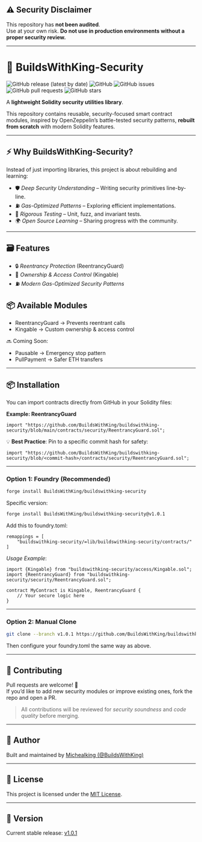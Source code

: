 ## ⚠ Security Disclaimer

This repository has **not been audited**.  
Use at your own risk. **Do not use in production environments without a proper security review.**

---

# 🔐 BuildsWithKing-Security

![GitHub release (latest by date)](https://img.shields.io/github/v/release/BuildsWithKing/buildswithking-security)
![GitHub](https://img.shields.io/github/license/BuildsWithKing/buildswithking-security)
![GitHub issues](https://img.shields.io/github/issues/BuildsWithKing/buildswithking-security)
![GitHub pull requests](https://img.shields.io/github/issues-pr/BuildsWithKing/buildswithking-security)
![GitHub stars](https://img.shields.io/github/stars/BuildsWithKing/buildswithking-security?style=social)

A **lightweight Solidity security utilities library**.  

This repository contains reusable, security-focused smart contract modules, inspired by OpenZeppelin’s battle-tested security patterns, **rebuilt from scratch** with modern Solidity features.

---

## ⚡ Why BuildsWithKing-Security?
Instead of just importing libraries, this project is about rebuilding and learning:  

- 🛡 *Deep Security Understanding* – Writing security primitives line-by-line.  
- ⛽ *Gas-Optimized Patterns* – Exploring efficient implementations.  
- 🧪 *Rigorous Testing* – Unit, fuzz, and invariant tests.  
- 🌍 *Open Source Learning* – Sharing progress with the community.  

---

## 🗃 Features
- 🔒 *Reentrancy Protection* (ReentrancyGuard)  
- 👑 *Ownership & Access Control* (Kingable)  
- ⛽ *Modern Gas-Optimized Security Patterns*

## 📦 Available Modules
- ReentrancyGuard → Prevents reentrant calls  
- Kingable → Custom ownership & access control  

🔜 Coming Soon:  
- Pausable → Emergency stop pattern  
- PullPayment → Safer ETH transfers

---

## 📦 Installation

You can import contracts directly from GitHub in your Solidity files:  

**Example: ReentrancyGuard**

```solidity
import "https://github.com/BuildsWithKing/buildswithking-security/blob/main/contracts/security/ReentrancyGuard.sol";
```

💡 **Best Practice**: Pin to a specific commit hash for safety:  

```solidity
import "https://github.com/BuildsWithKing/buildswithking-security/blob/<commit-hash>/contracts/security/ReentrancyGuard.sol";
```

---

### Option 1: Foundry (Recommended)

```bash
forge install BuildsWithKing/buildswithking-security
```

Specific version:

```bash
forge install BuildsWithKing/buildswithking-security@v1.0.1
```

Add this to foundry.toml: 
```
remappings = [
    "buildswithking-security/=lib/buildswithking-security/contracts/"
]
```

*Usage Example*:  

```solidity
import {Kingable} from "buildswithking-security/access/Kingable.sol";
import {ReentrancyGuard} from "buildswithking-security/security/ReentrancyGuard.sol";

contract MyContract is Kingable, ReentrancyGuard {
    // Your secure logic here
}
```
---

### Option 2: Manual Clone

```bash
git clone --branch v1.0.1 https://github.com/BuildsWithKing/buildswithking-security.git lib/buildswithking-security
```

Then configure your foundry.toml the same way as above.

---

## 🤝 Contributing

Pull requests are welcome! 🚀  
If you’d like to add new security modules or improve existing ones, fork the repo and open a PR.  

> All contributions will be reviewed for *security soundness* and *code quality* before merging.

---

## 👤 Author
Built and maintained by [Michealking (@BuildsWithKing)](https://github.com/BuildsWithKing)

---

## 📜 License
This project is licensed under the [MIT License](https://github.com/BuildsWithKing/buildswithking-security/blob/main/LICENSE).

---

## 📌 Version
Current stable release: [v1.0.1](https://github.com/BuildsWithKing/buildswithking-security/releases/tag/v1.0.1)
